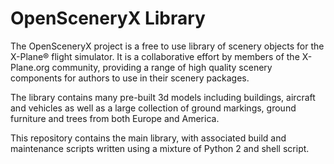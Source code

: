 # OpenSceneryX Library

The OpenSceneryX project is a free to use library of scenery objects for the X-Plane® flight simulator. It is a collaborative effort by members of the X-Plane.org community, providing a range of high quality scenery components for authors to use in their scenery packages.

The library contains many pre-built 3d models including buildings, aircraft and vehicles as well as a large collection of ground markings, ground furniture and trees from both Europe and America.

This repository contains the main library, with associated build and maintenance scripts written using a mixture of Python 2 and shell script.
